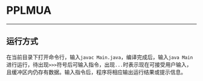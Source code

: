 # PPLMUA
---
## 运行方式
在当前目录下打开命令行，输入```javac Main.java```，编译完成后，输入```java Main```进行运行，待出现```>>>```符号后可输入指令，出现```...```时表示现在可接受用户输入，且缓冲区内仍存有数据。输入指令后，程序将相应输出运行结果或提示信息。